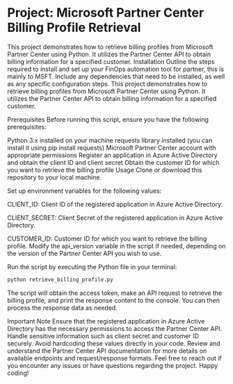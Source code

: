 # Project: Microsoft Partner Center Billing Profile Retrieval
This project demonstrates how to retrieve billing profiles from Microsoft Partner Center using Python. It utilizes the Partner Center API to obtain billing information for a specified customer.
Installation
Outline the steps required to install and set up your FinOps automation tool for partner, this is mainly to MSFT.
Include any dependencies that need to be installed, as well as any specific configuration steps.
This project demonstrates how to retrieve billing profiles from Microsoft Partner Center using Python. It utilizes the Partner Center API to obtain billing information for a specified customer.

Prerequisites
Before running this script, ensure you have the following prerequisites:

Python 3.x installed on your machine
requests library installed (you can install it using pip install requests)
Microsoft Partner Center account with appropriate permissions
Register an application in Azure Active Directory and obtain the client ID and client secret
Obtain the customer ID for which you want to retrieve the billing profile
Usage
Clone or download this repository to your local machine.

Set up environment variables for the following values:

CLIENT_ID: Client ID of the registered application in Azure Active Directory.

CLIENT_SECRET: Client Secret of the registered application in Azure Active Directory.

CUSTOMER_ID: Customer ID for which you want to retrieve the billing profile.
Modify the api_version variable in the script if needed, depending on the version of the Partner Center API you wish to use.

Run the script by executing the Python file in your terminal:

```bash
python retrieve_billing_profile.py
```
The script will obtain the access token, make an API request to retrieve the billing profile, and print the response content to the console. You can then process the response data as needed.

Important Note
Ensure that the registered application in Azure Active Directory has the necessary permissions to access the Partner Center API.
Handle sensitive information such as client secret and customer ID securely. Avoid hardcoding these values directly in your code.
Review and understand the Partner Center API documentation for more details on available endpoints and request/response formats.
Feel free to reach out if you encounter any issues or have questions regarding the project. Happy coding!
